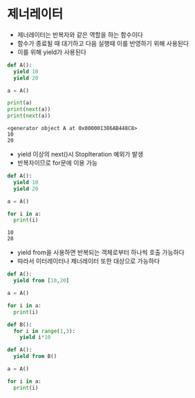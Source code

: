 # 제너레이터

- 제너레이터는 반복자와 같은 역할을 하는 함수이다
- 함수가 종료될 때 대기하고 다음 실행때 이를 반영하기 위해 사용된다
- 이를 위해 yield가 사용된다

```python
def A():
  yield 10
  yield 20

a = A()

print(a)
print(next(a))
print(next(a))
```

```
<generator object A at 0x000001386AB448C8>
10
20
```

- yield 이상의 next()시 StopIteration 예외가 발생
- 반복자이므로 for문에 이용 가능

```python
def A():
  yield 10
  yield 20

a = A()

for i in a:
  print(i)
```

```
10
20
```

- yield from을 사용하면 반복되는 객체로부터 하나씩 호출 가능하다
- 따라서 이터레이터나 제너레이터 또한 대상으로 가능하다

```python
def A():
  yield from [10,20]

a = A()

for i in a:
  print(i)
```

```python
def B():
  for i in range(1,3):
    yield i*10

def A():
  yield from B()

a = A()

for i in a:
  print(i)
```
